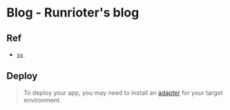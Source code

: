 # Blog - Runrioter's blog

## Ref

* [`sv`](https://github.com/sveltejs/cli).

## Deploy

> To deploy your app, you may need to install an [adapter](https://svelte.dev/docs/kit/adapters) for your target environment.
